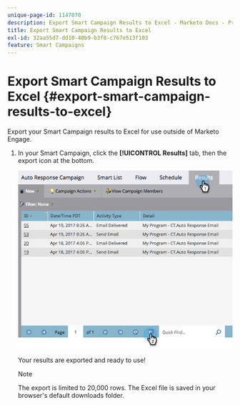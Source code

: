 ```yaml
---
unique-page-id: 1147070
description: Export Smart Campaign Results to Excel - Marketo Docs - Product Documentation
title: Export Smart Campaign Results to Excel
exl-id: 32aa55d7-dd10-40b9-b3f8-c767e513f103
feature: Smart Campaigns
---
```

# Export Smart Campaign Results to Excel {#export-smart-campaign-results-to-excel}

Export your Smart Campaign results to Excel for use outside of Marketo Engage.

1. In your Smart Campaign, click the **[!UICONTROL Results]** tab, then the export icon at the bottom.

   ![](assets/export-smart-campaign-results-to-excel-1.png)

   Your results are exported and ready to use!

   >[!NOTE]
   >
   >The export is limited to 20,000 rows. The Excel file is saved in your browser's default downloads folder.

